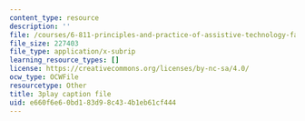 ```yaml
---
content_type: resource
description: ''
file: /courses/6-811-principles-and-practice-of-assistive-technology-fall-2014/e660f6e60bd183d98c434b1eb61cf444_x18bMLW4eO4.srt
file_size: 227403
file_type: application/x-subrip
learning_resource_types: []
license: https://creativecommons.org/licenses/by-nc-sa/4.0/
ocw_type: OCWFile
resourcetype: Other
title: 3play caption file
uid: e660f6e6-0bd1-83d9-8c43-4b1eb61cf444
---
```

